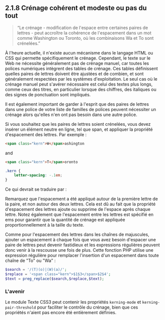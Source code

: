 ## 2.1.8 Crénage cohérent et modeste ou pas du tout

>  “Le crénage - modification de l'espace entre certaines paires de lettres - peut accroître la cohérence de l'espacement dans un mot comme Washington ou Toronto, où les combinaisons Wa et To sont crénelées.”

À l'heure actuelle, il n'existe aucun mécanisme dans le langage HTML ou CSS qui permette spécifiquement le crénage. Cependant, le texte sur le Web ne nécessite généralement pas de crénage manuel, car toutes les polices numériques intègrent des tables de crénage. Ces tables définissent quelles paires de lettres doivent être ajustées et de combien, et sont généralement respectées par les systèmes d'exploitation. Le seul cas où le crénage manuel peut s'avérer nécessaire est celui des textes plus longs, comme ceux des titres, en particulier lorsque des chiffres, des italiques ou des signes de ponctuation sont impliqués.

Il est également important de garder à l'esprit que des paires de lettres dans une police de votre liste de familles de polices peuvent nécessiter un crénage alors qu'elles n'en ont pas besoin dans une autre police.

Si vous souhaitez que les paires de lettres soient crénelées, vous devez insérer un élément neutre en ligne, tel que span, et appliquer la propriété d'espacement des lettres. Par exemple :

```html
<span class="kern">W</span>ashington
```
and
```html
<span class="kern">T</span>oronto
```

```css
.kern { 
    letter-spacing: -.1em; 
}
```

Ce qui devrait se traduire par :

Remarquez que l'espacement a été appliqué autour de la première lettre de la paire, et non autour des deux lettres. Cela est dû au fait que la propriété d'espacement des lettres ajoute ou supprime de l'espace après chaque lettre. Notez également que l'espacement entre les lettres est spécifié en ems pour garantir que la quantité de crénage est appliquée proportionnellement à la taille du texte.

Comme pour l'espacement des lettres dans les chaînes de majuscules, ajouter un espacement à chaque fois que vous avez besoin d'espacer une paire de lettres peut devenir fastidieux et les expressions régulières peuvent donc venir à la rescousse une fois de plus. Cette fonction PHP utilise une expression régulière pour remplacer l'insertion d'un espacement dans toute chaîne de "To" ou "Wa" :


```php
$search = '/(T)(o)|(W)(a)/';
$replace = '<span class="kern">$1$3</span>$2$4';
$text = preg_replace($search,$replace,$text);
```

### L'avenir

Le module Texte CSS3 peut contenir les propriétés `kerning-mode` et `kerning-pair-threshold` pour faciliter le contrôle du crénage, bien que ces propriétés n'aient pas encore été entièrement définies.